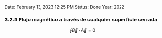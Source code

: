 
Date: February 13, 2023 12:25 PM
Status: Done
Year: 2022

### 3.2.5 Flujo magnético a través de cualquier superficie cerrada

$$
\oint\vec{B}\cdot\vec{A}=0
$$
